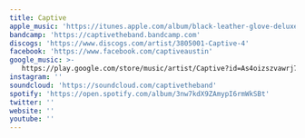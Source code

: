```yaml
---
title: Captive
apple_music: 'https://itunes.apple.com/album/black-leather-glove-deluxe-edition/1442198788'
bandcamp: 'https://captivetheband.bandcamp.com'
discogs: 'https://www.discogs.com/artist/3805001-Captive-4'
facebook: 'https://www.facebook.com/captiveaustin'
google_music: >-
   https://play.google.com/store/music/artist/Captive?id=As4oizszvawrj7x7ecdjgjutbbu
instagram: ''
soundcloud: 'https://soundcloud.com/captivetheband'
spotify: 'https://open.spotify.com/album/3nw7kdX9ZAmypI6rmWkSBt'
twitter: ''
website: ''
youtube: ''
---
```

